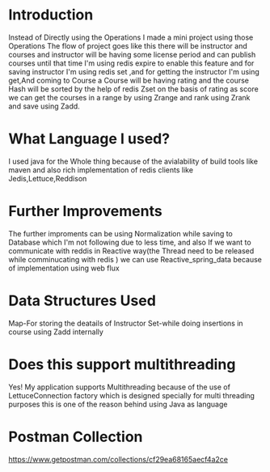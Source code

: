 # Introduction

Instead of Directly using the Operations I made a mini project using those Operations The flow of project goes like this there will be instructor and courses and instructor will be having some license period and can publish courses until that time I'm using redis expire to enable this feature and for saving instructor I'm using redis set ,and for getting the instructor I'm using get,And coming to Course a Course will be having rating and the course Hash will be sorted by the help of redis Zset on the basis of rating as score we can get the courses in a range by using Zrange and rank using Zrank and save using Zadd.

# What Language I used?
I used java for the Whole thing because of the avialability of build tools like maven and also rich implementation of redis clients like Jedis,Lettuce,Reddison

# Further Improvements
The further improments can be using Normalization while saving to Database which I'm not following due to less time, and also If we want to communicate with reddis in Reactive way(the Thread need to be released while comminucating with redis )
 we can use Reactive_spring_data because of implementation using web flux
 
# Data Structures Used 
Map-For storing the deatails of Instructor
Set-while doing insertions in course using Zadd internally

# Does this support multithreading
Yes! My application supports Multithreading because of the use of LettuceConnection factory which is designed specially for multi threading purposes this is one of the reason behind using Java as language 

# Postman Collection
https://www.getpostman.com/collections/cf29ea68165aecf4a2ce


